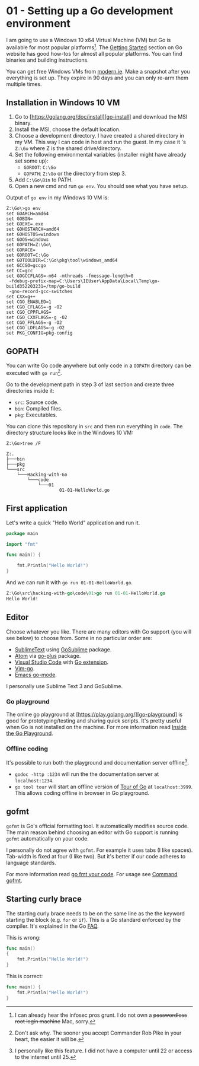 # 01 - Setting up a Go development environment
I am going to use a Windows 10 x64 Virtual Machine (VM) but Go is available for most popular platforms[^1]. The [Getting Started][go-install] section on Go website has good how-tos for almost all popular platforms. You can find binaries and building instructions.

You can get free Windows VMs from [modern.ie][modern-ie-vms]. Make a snapshot after you everything is set up. They expire in 90 days and you can only re-arm them multiple times.

## Installation in Windows 10 VM

1. Go to [https://golang.org/doc/install][go-install] and download the MSI binary.
2. Install the MSI, choose the default location.
3. Choose a development directory. I have created a shared directory in my VM. This way I can code in host and run the guest. In my case it 's `Z:\Go` where Z is the shared drive/directory.
4. Set the following environmental variables (installer might have already set some up):
    - `GOROOT`: `C:\Go`
    - `GOPATH`: `Z:\Go` or the directory from step 3.
5. Add `C:\Go\Bin` to PATH.
6. Open a new cmd and run `go env`. You should see what you have setup.

Output of `go env` in my Windows 10 VM is:

```
Z:\Go\>go env
set GOARCH=amd64
set GOBIN=
set GOEXE=.exe
set GOHOSTARCH=amd64
set GOHOSTOS=windows
set GOOS=windows
set GOPATH=Z:\Go\
set GORACE=
set GOROOT=C:\Go
set GOTOOLDIR=C:\Go\pkg\tool\windows_amd64
set GCCGO=gccgo
set CC=gcc
set GOGCCFLAGS=-m64 -mthreads -fmessage-length=0 
 -fdebug-prefix-map=C:\Users\IEUser\AppData\Local\Temp\go-build352203231=/tmp/go-build
 -gno-record-gcc-switches
set CXX=g++
set CGO_ENABLED=1
set CGO_CFLAGS=-g -O2
set CGO_CPPFLAGS=
set CGO_CXXFLAGS=-g -O2
set CGO_FFLAGS=-g -O2
set CGO_LDFLAGS=-g -O2
set PKG_CONFIG=pkg-config
```

## GOPATH
You can write Go code anywhere but only code in a `GOPATH` directory can be executed with `go run`[^2].

Go to the development path in step 3 of last section and create three directories inside it:

- `src`: Source code.
- `bin`: Compiled files.
- `pkg`: Executables.

You can clone this repository in `src` and then run everything in `code`. The directory structure looks like in the Windows 10 VM:

```
Z:\Go>tree /F

Z:.
├───bin
├───pkg
└───src
    └───Hacking-with-Go
        └───code
            └───01
                    01-01-HelloWorld.go
```

## First application
Let's write a quick "Hello World" application and run it.

``` go
package main

import "fmt"

func main() {

    fmt.Println("Hello World!")
}
```

And we can run it with `go run 01-01-HelloWorld.go`.

``` go
Z:\Go\src\hacking-with-go\code\01>go run 01-01-HelloWorld.go
Hello World!
```

## Editor
Choose whatever you like. There are many editors with Go support (you will see below) to choose from. Some in no particular order are:

- [SublimeText][sublime-link] using [GoSublime][go-sublime-link] package.
- [Atom][atom-link] via [go-plus][go-plus-link] package.
- [Visual Studio Code][vs-code-link] with [Go extension][vs-code-go].
- [Vim-go][vim-go].
- [Emacs go-mode][emacs-go-mode].

I personally use Sublime Text 3 and GoSublime.

### Go playground
The online go playground at [https://play.golang.org/][go-playground] is good for prototyping/testing and sharing quick scripts. It's pretty useful when Go is not installed on the machine. For more information read [Inside the Go Playground][inside-go-playground].

### Offline coding
It's possible to run both the playground and documentation server offline[^3].

- `godoc -http :1234` will run the the documentation server at `localhost:1234`.
- `go tool tour` will start an offline version of [Tour of Go][tour-of-go] at `localhost:3999`. This allows coding offline in browser in Go playground.

## gofmt
`gofmt` is Go's official formatting tool. It automatically modifies source code. The main reason behind choosing an editor with Go support is running `gofmt` automatically on your code.

I personally do not agree with `gofmt`. For example it uses tabs (I like spaces). Tab-width is fixed at four (I like two). But it's better if our code adheres to language standards.

For more information read [go fmt your code][gofmt-your-code]. For usage see [Command gofmt][command-gofmt].

## Starting curly brace
The starting curly brace needs to be on the same line as the the keyword starting the block (e.g. `for` or `if`). This is a Go standard enforced by the compiler. It's explained in the Go [FAQ][faq-curlybrace].

This is wrong:

``` go
func main()
{
    fmt.Println("Hello World!")
}
```

This is correct:

``` go
func main() {
    fmt.Println("Hello World!")
}
```

<!-- Footnotes -->
[^1]: I can already hear the infosec pros grunt. I do not own a ~~passwordless root login machine~~ Mac, sorry.
[^2]: Don't ask why. The sooner you accept Commander Rob Pike in your heart, the easier it will be.
[^3]: I personally like this feature. I did not have a computer until 22 or access to the internet until 25.

<!-- Links -->

[go-install]: https://golang.org/doc/install
[modern-ie-vms]: https://developer.microsoft.com/en-us/microsoft-edge/tools/vms/
[sublime-link]: https://www.sublimetext.com/
[atom-link]: https://atom.io/
[vs-code-link]: https://code.visualstudio.com/
[goland-link]: https://www.jetbrains.com/go/
[vim-go]: https://github.com/fatih/vim-go
[emacs-go-mode]: https://github.com/dominikh/go-mode.el
[vs-code-go]: https://marketplace.visualstudio.com/items?itemName=lukehoban.Go
[go-plus-link]: https://atom.io/packages/go-plus
[go-sublime-link]: https://github.com/DisposaBoy/GoSublime
[gofmt-your-code]: https://blog.golang.org/go-fmt-your-code
[command-gofmt]: https://golang.org/cmd/gofmt/
[go-playground]: https://play.golang.org/
[inside-go-playground]: https://blog.golang.org/playground
[tour-of-go]: https://tour.golang.org/
[faq-curlybrace]: https://golang.org/doc/faq#semicolons
